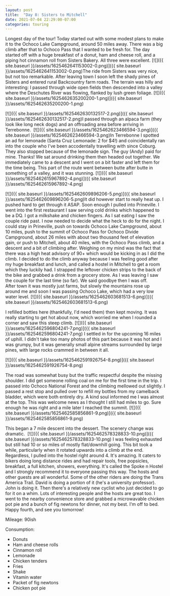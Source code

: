 ```yaml
---
layout: post
title:  "Day 8: Sisters to Mitchell"
date: 2021-07-04 22:29:00-07:00
categories: touring
---
```

Longest day of the tour! Today started out with some modest plans to make it to the Ochoco Lake Campground, around 50 miles away. There was a big climb after that to Ochoco Pass that I wanted to be fresh for. The day started off with a huge breakfast of a donut, ham and cheese roll, and a piping hot cinnamon roll from Sisters Bakery. All three were excellent.
[![]({{ site.baseurl }}/assets/1625462641153002-0.png)]({{ site.baseurl }}/assets/1625462641153002-0.png)The ride from Sisters was very nice, but not too remarkable. After leaving town I soon left the shady pines of Sisters and entered rural Backcountry farm roads. The terrain was hilly and interesting: I passed through wide open fields then descended into a valley where the Deschutes River was flowing, flanked by lush green foliage.
[![]({{ site.baseurl }}/assets/1625462635200200-1.png)]({{ site.baseurl }}/assets/1625462635200200-1.png)

[![]({{ site.baseurl }}/assets/1625462630132517-2.png)]({{ site.baseurl }}/assets/1625462630132517-2.png)I passed through an alpaca farm (they look like long neck dogs) and an offroading area before arriving in Terrebonne. 
[![]({{ site.baseurl }}/assets/1625462623466594-3.png)]({{ site.baseurl }}/assets/1625462623466594-3.png)In Terrebonne I spotted an ad for lemonade (Santa Cruz Lemonade: 2 for $4!) and coincidentally ran into the couple who I've been accodentally travelling with since Coburg. They also stopped because of the lemonade sign. The guy (Andy) paid for mine. Thanks! We sat around drinking them then headed out together. We immediately came to a descent and I went on a bit faster and left them for the time being. This part of the route went between butte after butte in something of a valley, and it was stunning.
[![]({{ site.baseurl }}/assets/1625462615967892-4.png)]({{ site.baseurl }}/assets/1625462615967892-4.png)

[![]({{ site.baseurl }}/assets/1625462609896206-5.png)]({{ site.baseurl }}/assets/1625462609896206-5.png)It did however start to really heat up. I pushed hard to get through it ASAP. Soon enough I pulled into Prineville. I went into the first restaurant I saw serving cold drinks which happened to be a DQ. I got a milkshake and chicken fingers. As I sat eating I saw the couple ride past. I now needed to decide what the heck to do for the night. I could stay in Prineville, push on towards Ochoco Lake Campground, about 10 miles, push to the summit of Ochoco Pass for Ochoco Divide Campground, about 26 miles with about two thousand feet of elevation gain, or push to Mitchell, about 40 miles, with the Ochoco Pass climb, and a descent and a bit of climbing after. Weighing on my mind was the fact that there was a high heat advisory of 90+ which would be kicking in as I did the climb. I decided to do the climb anyway because I was feeling good after my huge breakfast and lunch, and called a hostel in Mitchell to get a room which they luckily had. I strapped the leftover chicken strips to the back of the bike and grabbed a drink from a grocery store. As I was leaving I saw the couple for the last time (so far). We said goodbye then I was off.  
After town it was mostly just farms, but slowly the mountains rose up around me and soon I was passing Ochoco Lake, which had a very low water level.
[![]({{ site.baseurl }}/assets/1625462603681513-6.png)]({{ site.baseurl }}/assets/1625462603681513-6.png)
  
I refilled bottles here (thankfully, I'd need them) then kept moving. It was really starting to get hot about now, which worried me when I rounded a corner and saw this steep climb.
[![]({{ site.baseurl }}/assets/1625462596804241-7.png)]({{ site.baseurl }}/assets/1625462596804241-7.png)
I settled in for the upcoming 16 miles of uphill. I didn't take too many photos of this part because it was hot and I was grumpy, but it was generally small alpine streams surrounded by large pines, with large rocks crammed in between it all.  

[![]({{ site.baseurl }}/assets/1625462591926754-8.png)]({{ site.baseurl }}/assets/1625462591926754-8.png)
  
The road was somewhat busy but the traffic respectful despite the missing shoulder. I did get someone rolling coal on me for the first time in the trip. I passed into Ochoco National Forest and the climbing mellowed out slightly. I passed a rest stop and pulled over to refill my bottles from my camelback bladder, which were both entirely dry. A kind soul informed me I was almost at the top. This was welcome news as I thought I still had miles to go. Sure enough he was right and a mile later I reached the summit.
[![]({{ site.baseurl }}/assets/1625462585856861-9.png)]({{ site.baseurl }}/assets/1625462585856861-9.png)
  
This began a 7 mile descent into the dessert. The scenery change was dramatic. 
[![]({{ site.baseurl }}/assets/1625462578328833-10.png)]({{ site.baseurl }}/assets/1625462578328833-10.png)
I was feeling exhausted but still had 10 or so miles of mostly flat/downhill going. This bit took a while, particularly when it rotated upwards into a climb at the end. Regardless, I pulled into the hostel right around 4. It's amazing. It caters to bikers doing long distance rides and had repair tools, free popsicles, breakfast, a full kitchen, showers, everything. It's called the Spoke n Hostel and I strongly recommend it to everyone passing this way. The hosts and other guests are all wonderful. Some of the other riders are doing the Trans America Trail. David is doing a portion of it (he's a university professor). John is doing it. Then there's a relatively new cyclist who just decided to go for it on a whim. Lots of interesting people and the hosts are great too. I went to the nearby convenience store and grabbed a microwavable chicken pot pie and a bunch of fig newtons for dinner, not my best. I'm off to bed.  Happy fourth, and see you tomorrow!  
  
Mileage: 90ish

Consumption:

* Donuts
* Ham and cheese rolls
* Cinnamon roll
* Lemonade
* Chicken tenders
* Fries
* Shake
* Vitamin water
* Packet of fig newtons
* Chicken pot pie
